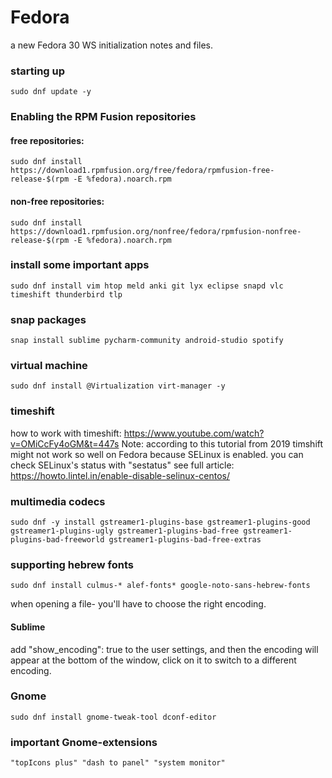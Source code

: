 # Fedora
a new Fedora 30 WS initialization notes and files.

### starting up
	sudo dnf update -y

### Enabling the RPM Fusion repositories
#### free repositories:
	sudo dnf install https://download1.rpmfusion.org/free/fedora/rpmfusion-free-release-$(rpm -E %fedora).noarch.rpm

#### non-free repositories:
	sudo dnf install https://download1.rpmfusion.org/nonfree/fedora/rpmfusion-nonfree-release-$(rpm -E %fedora).noarch.rpm

### install some important apps
	sudo dnf install vim htop meld anki git lyx eclipse snapd vlc timeshift thunderbird tlp
	
### snap packages
	snap install sublime pycharm-community android-studio spotify
  
### virtual machine
	sudo dnf install @Virtualization virt-manager -y

### timeshift
how to work with timeshift: https://www.youtube.com/watch?v=OMiCcFy4oGM&t=447s
Note: according to this tutorial from 2019 timshift might not work so well on Fedora because SELinux is enabled.
  you can check SELinux's status with "sestatus"
  see full article: https://howto.lintel.in/enable-disable-selinux-centos/


### multimedia codecs
	sudo dnf -y install gstreamer1-plugins-base gstreamer1-plugins-good gstreamer1-plugins-ugly gstreamer1-plugins-bad-free gstreamer1-plugins-bad-freeworld gstreamer1-plugins-bad-free-extras

### supporting hebrew fonts
	sudo dnf install culmus-* alef-fonts* google-noto-sans-hebrew-fonts
when opening a file- you'll have to choose the right encoding.
#### Sublime
add "show_encoding": true to the user settings, and then the encoding will appear at the bottom of the window, click on it to switch to a different encoding.
  
### Gnome
	sudo dnf install gnome-tweak-tool dconf-editor

### important Gnome-extensions
	"topIcons plus" "dash to panel" "system monitor"
